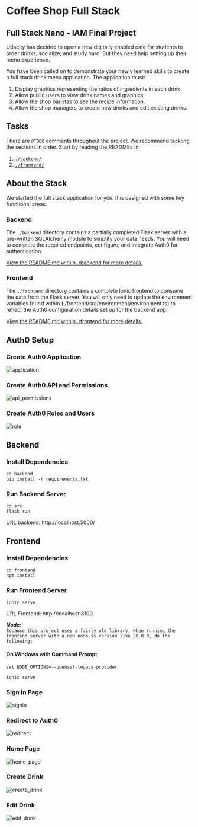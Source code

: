 # Coffee Shop Full Stack

## Full Stack Nano - IAM Final Project

Udacity has decided to open a new digitally enabled cafe for students to order drinks, socialize, and study hard. But they need help setting up their menu experience.

You have been called on to demonstrate your newly learned skills to create a full stack drink menu application. The application must:

1. Display graphics representing the ratios of ingredients in each drink.
2. Allow public users to view drink names and graphics.
3. Allow the shop baristas to see the recipe information.
4. Allow the shop managers to create new drinks and edit existing drinks.

## Tasks

There are `@TODO` comments throughout the project. We recommend tackling the sections in order. Start by reading the READMEs in:

1. [`./backend/`](./backend/README.md)
2. [`./frontend/`](./frontend/README.md)

## About the Stack

We started the full stack application for you. It is designed with some key functional areas:

### Backend

The `./backend` directory contains a partially completed Flask server with a pre-written SQLAlchemy module to simplify your data needs. You will need to complete the required endpoints, configure, and integrate Auth0 for authentication.

[View the README.md within ./backend for more details.](./backend/README.md)

### Frontend

The `./frontend` directory contains a complete Ionic frontend to consume the data from the Flask server. You will only need to update the environment variables found within (./frontend/src/environment/environment.ts) to reflect the Auth0 configuration details set up for the backend app.

[View the README.md within ./frontend for more details.](./frontend/README.md)

## Auth0 Setup
### Create Auth0 Application
![application](./images/application.png)

### Create Auth0 API and Permissions
![api_permissions](./images/api_permissions.png)

### Create Auth0 Roles and Users
![role](./images/role.png)

## Backend
### Install Dependencies
```
cd backend
pip install -r requirements.txt
```
### Run Backend Server
```
cd src
flask run
```
URL backend: http://localhost:5000/

## Frontend
### Install Dependencies
```
cd frontend
npm install
```

### Run Frontend Server
```
ionic serve
```
URL Frontend: http://localhost:8100

***Node:<br>***
`Because this project uses a fairly old library, when running the frontend server with a new node.js version like 20.8.0, do the following:`
#### On Windows with Command Prompt
```
set NODE_OPTIONS=--openssl-legacy-provider

ionic serve
```

### Sign In Page
![signin](./images/sign_in.png)

### Redirect to Auth0
![redirect](./images/redirect.png)

### Home Page
![home_page](./images/home_page.png)

### Create Drink
![create_drink](./images/create_drink.png)

### Edit Drink
![edit_drink](./images/edit_drink.png)